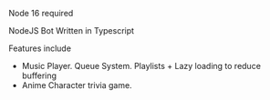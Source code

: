 Node 16 required

NodeJS Bot Written in Typescript

Features include
	
* Music Player. Queue System. Playlists + Lazy loading to reduce buffering
* Anime Character trivia game.
